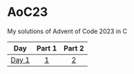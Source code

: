# AoC23
My solutions of Advent of Code 2023 in C

Day | Part 1 | Part 2
:---: | :---: | :---:
[Day 1](https://adventofcode.com/2023/day/1)  | [1](https://github.com/neves26/AoC23/blob/main/day1p1.c) | [2](https://github.com/neves26/AoC23/blob/main/day1.c)
